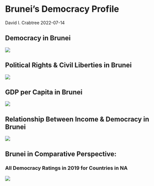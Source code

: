 Brunei’s Democracy Profile
================
David I. Crabtree
2022-07-14

## Democracy in Brunei

![](C:\Users\David\Desktop\PROGRA~1\FILESA~1\DEMOCR~1\reports\BRUNEI~1/figure-gfm/Demscore-1.png)<!-- -->

## Political Rights & Civil Liberties in Brunei

![](C:\Users\David\Desktop\PROGRA~1\FILESA~1\DEMOCR~1\reports\BRUNEI~1/figure-gfm/Political%20Rights%20&%20Civil%20Libs-1.png)<!-- -->

## GDP per Capita in Brunei

![](C:\Users\David\Desktop\PROGRA~1\FILESA~1\DEMOCR~1\reports\BRUNEI~1/figure-gfm/GDP%20per%20Capita-1.png)<!-- -->

## Relationship Between Income & Democracy in Brunei

![](C:\Users\David\Desktop\PROGRA~1\FILESA~1\DEMOCR~1\reports\BRUNEI~1/figure-gfm/Income%20&%20Dem-1.png)<!-- -->

## Brunei in Comparative Perspective:

### All Democracy Ratings in 2019 for Countries in NA

![](C:\Users\David\Desktop\PROGRA~1\FILESA~1\DEMOCR~1\reports\BRUNEI~1/figure-gfm/Democracy%20in%20Comparative%20Perspective-1.png)<!-- -->
